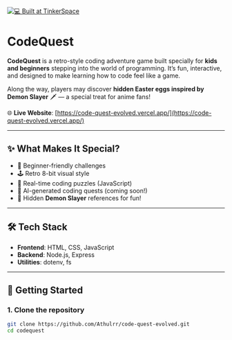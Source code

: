 [![💻 Built at TinkerSpace](https://img.shields.io/badge/Built%20at-TinkerSpace-blueviolet?style=for-the-badge&label=%F0%9F%92%BBBuilt%20at&labelColor=turquoise&color=white)](https://tinkerhub.org/tinkerspace)






# CodeQuest

**CodeQuest** is a retro-style coding adventure game built specially for **kids and beginners** stepping into the world of programming. It’s fun, interactive, and designed to make learning how to code feel like a game.

Along the way, players may discover **hidden Easter eggs inspired by Demon Slayer** 🗡️ — a special treat for anime fans!

🌐 **Live Website**: [https://code-quest-evolved.vercel.app/](https://code-quest-evolved.vercel.app/)

---

## ✨ What Makes It Special?

- 👦 Beginner-friendly challenges
- 🕹️ Retro 8-bit visual style
- 🧠 Real-time coding puzzles (JavaScript)
- 🧩 AI-generated coding quests (coming soon!)
- 🥷 Hidden **Demon Slayer** references for fun!

---

## 🛠️ Tech Stack

- **Frontend**: HTML, CSS, JavaScript
- **Backend**: Node.js, Express
- **Utilities**: dotenv, fs

---

## 🚀 Getting Started

### 1. Clone the repository

```bash
git clone https://github.com/Athulrr/code-quest-evolved.git
cd codequest
